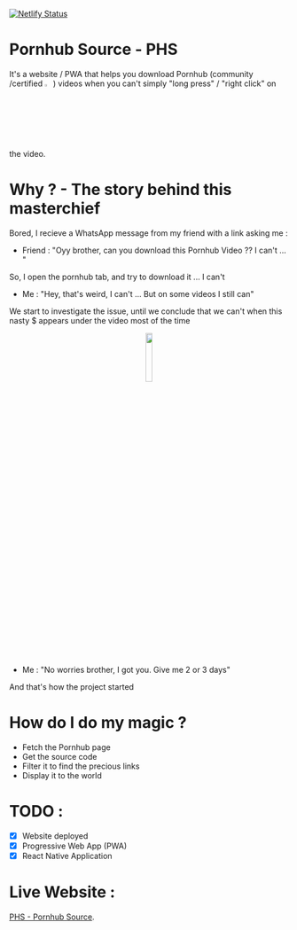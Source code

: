 [![Netlify Status](https://api.netlify.com/api/v1/badges/88740e55-fa65-4b88-ac8b-6f91b8ba15d0/deploy-status)](https://app.netlify.com/sites/phs-web/deploys)

# Pornhub Source - PHS

It's a website / PWA that helps you download Pornhub (community /certified <img src="https://i.ibb.co/sWsr2J1/certified.png" width="3%">) videos when you can't simply "long press" / "right click" on the video.

# Why ? - The story behind this masterchief

  Bored, I recieve a WhatsApp message from my friend with a link asking me :

   - Friend : "Oyy brother, can you download this Pornhub Video ?? I can't ... "

   So, I open the pornhub tab, and try to download it ... I can't

   - Me : "Hey, that's weird, I can't ... But on some videos I still can"

   We start to investigate the issue, until we conclude that we can't when this nasty $ appears under the video most of the time

   <p align="center"><img src="https://i.ibb.co/MCg4xXD/nastyboy.png" width="15%"></p>

   - Me : "No worries brother, I got you. Give me 2 or 3 days"

   And that's how the project started


# How do I do my magic ?

  - Fetch the Pornhub page
  - Get the source code
  - Filter it to find the precious links
  - Display it to the world

# TODO :
  - [x] Website deployed
  - [x] Progressive Web App (PWA)
  - [x] React Native Application

# Live Website :

[PHS - Pornhub Source](https://phs-web.netlify.com/).
